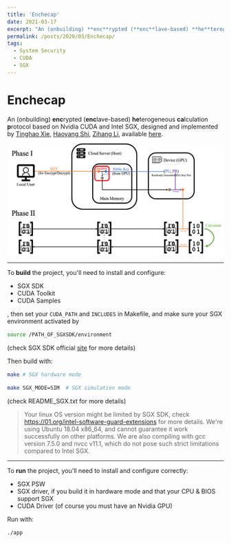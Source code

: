 ```yaml
---
title: 'Enchecap'
date: 2021-03-17
excerpt: "An (onbuilding) **enc**rypted (**enc**lave-based) **he**terogeneous **ca**lculation **p**rotocol based on Nvidia CUDA and Intel SGX.<br/><img style='padding-top: 10px; width: 80%' src='/images/Enchecap_demo.png'>"
permalink: /posts/2020/03/Enchecap/
tags:
  - System Security
  - CUDA
  - SGX
---
```


# Enchecap

An (onbuilding) **enc**rypted (**enc**lave-based) **he**terogeneous **ca**lculation **p**rotocol based on Nvidia CUDA and Intel SGX, designed and implemented by [Tinghao Xie](http://vtu.life), [Haoyang Shi](https://github.com/Luke-Skycrawler), [Zihang Li](https://github.com/zjulzhhh), available [here](https://github.com/vtu81/Enchecap).

![demo](/images/Enchecap_demo.png)

---

To **build** the project, you'll need to install and configure:
* SGX SDK
* CUDA Toolkit
* CUDA Samples

, then set your `CUDA_PATH` and `INCLUDES` in Makefile, and make sure your SGX environment activated by

```bash
source /PATH_OF_SGXSDK/environment
```

(check SGX SDK official [site](https://01.org/intel-software-guard-extensions) for more details)

Then build with:

```bash
make # SGX hardware mode
```

```bash
make SGX_MODE=SIM  # SGX simulation mode
```

(check README_SGX.txt for more details)

> Your linux OS version might be limited by SGX SDK, check https://01.org/intel-software-guard-extensions for more details. We're using Ubuntu 18.04 x86_64, and cannot guarantee it work successfully on other platforms. We are also compiling with gcc version 7.5.0 and nvcc v11.1, which do not pose such strict limitations compared to Intel SGX.

---

To **run** the project, you'll need to install and configure correctly:
* SGX PSW
* SGX driver, if you build it in hardware mode and that your CPU & BIOS support SGX
* CUDA Driver (of course you must have an Nvidia GPU)

Run with:

```bash
./app
```
